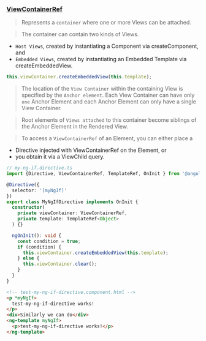 ### [ViewContainerRef](https://angular.io/api/core/ViewContainerRef)
> Represents a `container` where one or more Views can be attached.

> The container can contain two kinds of Views. 
* `Host Views`, created by instantiating a Component via createComponent, and 
* `Embedded Views`, created by instantiating an Embedded Template via createEmbeddedView.
```ts
this.viewContainer.createEmbeddedView(this.template);
```
> The location of the `View Container` within the containing View is specified by the `Anchor element`. Each View Container can have only `one` Anchor Element and each Anchor Element can only have a single View Container.

> Root elements of `Views attached` to this container become siblings of the Anchor Element in the Rendered View.

> To access a `ViewContainerRef` of an Element, you can either place a 
* Directive injected with ViewContainerRef on the Element, or 
* you obtain it via a ViewChild query.
```ts
// my-ng-if.directive.ts
import {Directive, ViewContainerRef, TemplateRef, OnInit } from '@angular/core';

@Directive({
  selector: '[myNgIf]'
})
export class MyNgIfDirective implements OnInit {
  constructor(
    private viewContainer: ViewContainerRef,
    private template: TemplateRef<Object>
  ) {}

  ngOnInit(): void {
    const condition = true;
    if (condition) {
      this.viewContainer.createEmbeddedView(this.template);
    } else {
      this.viewContainer.clear();
    }
  }
}

```
```html
<!-- test-my-ng-if-directive.component.html -->
<p *myNgIf>
  test-my-ng-if-directive works!
</p>
<div>Similarly we can do</div>
<ng-template myNgIf>
  <p>test-my-ng-if-directive works!</p>
</ng-template>
```